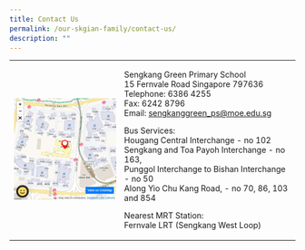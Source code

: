 ```yaml
---
title: Contact Us
permalink: /our-skgian-family/contact-us/
description: ""
---
```

<table border="0">
<tbody>
<tr>
<td><img src="/images/cus.png"></td>
<td>
<p>Sengkang Green Primary School<br>15 Fernvale Road Singapore 797636<br>Telephone: 6386 4255<br>Fax: 6242 8796<br>Email:&nbsp;<a href="mailto:sengkanggreen_ps@moe.edu.sg">sengkanggreen_ps@moe.edu.sg</a></p>
<p>Bus Services:<br>Hougang Central Interchange - no 102<br>Sengkang and Toa Payoh Interchange - no 163,<br>Punggol Interchange to Bishan Interchange - no 50<br>Along Yio Chu Kang Road, - no 70, 86, 103 and 854</p>
<p>Nearest MRT Station:<br>Fernvale LRT (Sengkang West Loop)</p>

</td>
</tr>
</tbody>
</table>